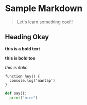 # Sample Markdown

> Let's learn something cool!!

## Heading Okay

**this is a bold text**

__this is bold too__

_this is italic_

```javascriptc
function hey() {
  console.log('mantap')
}
```

```python
def say():
  print("nice")
```